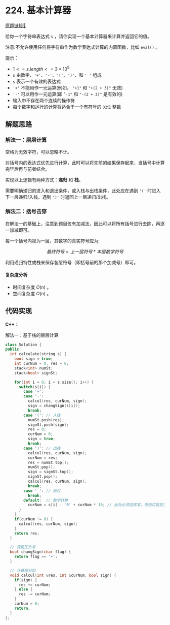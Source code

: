 # 224. 基本计算器
[原题链接🔗](https://leetcode.cn/problems/basic-calculator/)

给你一个字符串表达式 `s` ，请你实现一个基本计算器来计算并返回它的值。

注意:不允许使用任何将字符串作为数学表达式计算的内置函数，比如 `eval()` 。

提示：

 - $1 <= s.length <= 3 * 10^5$
 - `s` 由数字、`'+'`、`'-'`、`'('`、`')'`、和 `' '` 组成
 - `s` 表示一个有效的表达式
 - `'+'` 不能用作一元运算(例如， `"+1"` 和 `"+(2 + 3)"` 无效)
 - `'-'` 可以用作一元运算(即 "`-1"` 和 `"-(2 + 3)"` 是有效的)
 - 输入中不存在两个连续的操作符
 - 每个数字和运行的计算将适合于一个有符号的 `32位` 整数

## 解题思路
### 解法一：层层计算
空格为无效字符，可以忽略不计。

对括号内的表达式优先进行计算，此时可以将先前的结果保存起来，当括号中计算完毕后再与前者结合。

实现以上逻辑有两种方式：**递归** 和 **栈**。

需要明确递归的进入和退出条件，或入栈与出栈条件，此处应在遇到 `'('` 时进入下一层递归/入栈，遇到 `')'` 时返回上一层递归/出栈。

### 解法二：括号击穿
在解法一的基础上，注意到题目仅有加减法，因此可以将所有括号进行去除，再逐一加减即可。

每一个括号内视为一层，其数字的真实符号应为:

$$最终符号 = 上一层符号 * 本层数字符号$$

利用递归特性或栈来保存各层符号（即括号前的那个加减号）即可。

#### 复杂度分析
 - 时间复杂度 $O(n)$ 。
 - 空间复杂度 $O(n)$ 。

## 代码实现

**C++：**

解法一：基于栈的层层计算
```C++
class Solution {
public:
  int calculate(string s) {
    bool sign = true;
    int curNum = 0, res = 0;
    stack<int> numSt;
    stack<bool> signSt;

    for(int i = 0; i < s.size(); i++) {
      switch(s[i]) {
        case '+':
        case '-':
          calcul(res, curNum, sign);
          sign = changSign(s[i]);
          break;
        case '(': // 入栈
          numSt.push(res);
          signSt.push(sign);
          res = 0;
          curNum = 0;
          sign = true;
          break;
        case ')': // 出栈
          calcul(res, curNum, sign);
          curNum = res;
          res = numSt.top();
          numSt.pop();
          sign = signSt.top();
          signSt.pop();
          calcul(res, curNum, sign);
          break;
        case ' ': // 跳过
          break;
        default:  // 数字转换
          curNum = s[i] - '0' + curNum * 10; // 此处必须这样写，否则可能发生溢出情况 如处理 2147483647
      }
    }
    if(curNum != 0) {
      calcul(res, curNum, sign);
    }
    return res;
  }

  // 变更正负号
  bool changSign(char flag) {
    return flag == '+';
  }

  // 计算部分和
  void calcul(int &res, int &curNum, bool sign) {
    if(sign) {
      res += curNum;
    } else {
      res -= curNum;
    }
    curNum = 0;
    return;
  }
};
```
